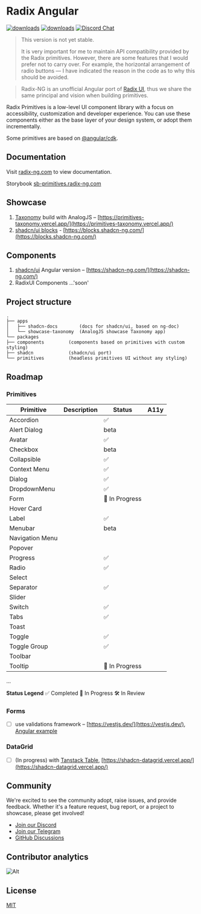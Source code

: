 # Radix Angular

[![downloads](https://img.shields.io/npm/dm/@radix-ng/primitives.svg?style=flat-round)](https://www.npmjs.com/package/@radix-ng/primitives)
[![downloads](https://img.shields.io/npm/dm/@radix-ng/shadcn.svg?style=flat-round)](https://www.npmjs.com/package/@radix-ng/shadcn)
[![Discord Chat](https://img.shields.io/discord/1231525968586346567.svg?color=5865F2&logo=discord&logoColor=FFFFFF)](https://discord.gg/NaJb2XRWX9)

> This version is not yet stable.
>
> It is very important for me to maintain API compatibility provided by the Radix primitives.
> However, there are some features that I would prefer not to carry over.
> For example, the horizontal arrangement of radio buttons — I have indicated the reason in the code as to why this should be avoided.

> Radix-NG is an unofficial Angular port of [Radix UI](https://www.radix-ui.com/), thus we share the same principal and vision when building primitives.

Radix Primitives is a low-level UI component library with a focus on accessibility, customization and developer experience.
You can use these components either as the base layer of your design system, or adopt them incrementally.

Some primitives are based on [@angular/cdk](https://material.angular.io/cdk/categories).

## Documentation

Visit [radix-ng.com](https://radix-ng.com) to view documentation.

Storybook [sb-primitives.radix-ng.com](https://sb-primitives.radix-ng.com/)

## Showcase

1. [Taxonomy](https://github.com/shadcn-ui/taxonomy) build with AnalogJS – [https://primitives-taxonomy.vercel.app/](https://primitives-taxonomy.vercel.app/)
2. [shadcn/ui blocks](https://ui.shadcn.com/blocks) - [https://blocks.shadcn-ng.com/](https://blocks.shadcn-ng.com/)

## Components

1. [shadcn/ui](https://ui.shadcn.com/) Angular version – [https://shadcn-ng.com/](https://shadcn-ng.com/)
2. RadixUI Components ...'soon'

## Project structure

```angular2html
.
├── apps
│   ├── shadcn-docs        (docs for shadcn/ui, based on ng-doc)
│   └── showcase-taxonomy  (AnalogJS showcase Taxonomy app)
└── packages
├── components         (components based on primitives with custom styling)
├── shadcn             (shadcn/ui port)
└── primitives         (headless primitives UI without any styling)
```

## Roadmap

### Primitives

| Primitive       | Description | Status         | A11y |
| --------------- | ----------- | -------------- | ---- |
| Accordion       |             | ✅             |      |
| Alert Dialog    |             | beta           |      |
| Avatar          |             | ✅             |      |
| Checkbox        |             | beta           |      |
| Collapsible     |             | ✅             |      |
| Context Menu    |             | ✅             |      |
| Dialog          |             | ✅             |      |
| DropdownMenu    |             | ✅             |      |
| Form            |             | 🚀 In Progress |      |
| Hover Card      |             |                |      |
| Label           |             | ✅             |      |
| Menubar         |             | beta           |      |
| Navigation Menu |             |                |      |
| Popover         |             |                |      |
| Progress        |             | ✅             |      |
| Radio           |             | ✅             |      |
| Select          |             |                |      |
| Separator       |             | ✅             |      |
| Slider          |             |                |      |
| Switch          |             | ✅             |      |
| Tabs            |             | ✅             |      |
| Toast           |             |                |      |
| Toggle          |             | ✅             |      |
| Toggle Group    |             | ✅             |      |
| Toolbar         |             |                |      |
| Tooltip         |             | 🚀 In Progress |      |

...

**Status Legend**
✅ Completed
🚀 In Progress
🛠 In Review

### Forms

- [ ] use validations framework – [https://vestjs.dev/](https://vestjs.dev/), [Angular example](https://github.com/simplifiedcourses/ngx-vest-forms)

### DataGrid

- [ ] (In progress) with [Tanstack Table](https://tanstack.com/table/latest), [https://shadcn-datagrid.vercel.app/](https://shadcn-datagrid.vercel.app/)

## Community

We're excited to see the community adopt, raise issues, and provide feedback.
Whether it's a feature request, bug report, or a project to showcase, please get involved!

- [Join our Discord](https://discord.gg/NaJb2XRWX9)
- [Join our Telegram](https://t.me/radixng)
- [GitHub Discussions](https://github.com/radix-ng/primitives/discussions)

## Contributor analytics

![Alt](https://repobeats.axiom.co/api/embed/7c1e0b2754a8973c9cfd458060d168e9dd7b5b8e.svg 'Repobeats analytics image')

## License

[MIT](https://choosealicense.com/licenses/mit/)
